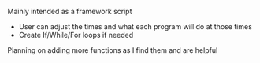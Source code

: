Mainly intended as a framework script
- User can adjust the times and what each program will do at those times
- Create If/While/For loops if needed

Planning on adding more functions as I find them and are helpful
